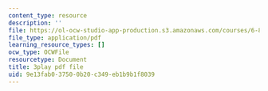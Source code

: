```yaml
---
content_type: resource
description: ''
file: https://ol-ocw-studio-app-production.s3.amazonaws.com/courses/6-890-algorithmic-lower-bounds-fun-with-hardness-proofs-fall-2014/9e13fab037500b20c349eb1b9b1f8039_rLOVwqMKlBc.pdf
file_type: application/pdf
learning_resource_types: []
ocw_type: OCWFile
resourcetype: Document
title: 3play pdf file
uid: 9e13fab0-3750-0b20-c349-eb1b9b1f8039
---
```

